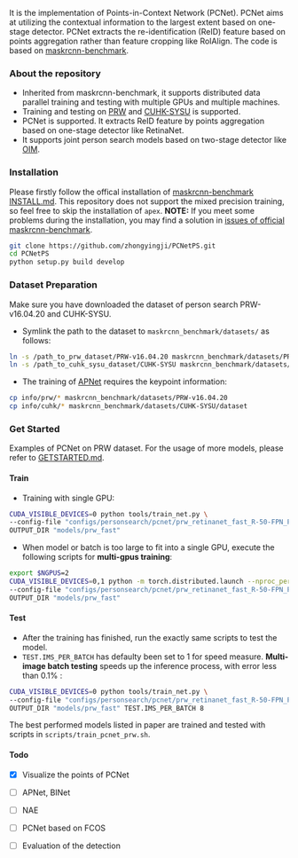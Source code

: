 
It is the implementation of Points-in-Context Network (PCNet). PCNet aims at utilizing the contextual information to the largest extent based on one-stage detector. PCNet extracts the re-identification (ReID) feature based on points aggregation rather than feature cropping like RoIAlign. The code is based on [maskrcnn-benchmark](https://github.com/facebookresearch/maskrcnn-benchmark). 

### About the repository
- Inherited from maskrcnn-benchmark, it supports distributed data parallel training and testing with multiple GPUs and multiple machines.
- Training and testing on [PRW](https://github.com/liangzheng06/PRW-baseline) and [CUHK-SYSU](http://www.ee.cuhk.edu.hk/~xgwang/PS/dataset.html) is supported.
- PCNet is supported. It extracts ReID feature by points aggregation based on one-stage detector like RetinaNet.
- It supports joint person search models based on two-stage detector like [OIM](https://openaccess.thecvf.com/content_cvpr_2017/papers/Xiao_Joint_Detection_and_CVPR_2017_paper.pdf).



### Installation
Please firstly follow the offical installation of [maskrcnn-benchmark INSTALL.md](https://github.com/facebookresearch/maskrcnn-benchmark/blob/master/INSTALL.md). This repository does not support the mixed precision training, so feel free to skip the installation of `apex`.
**NOTE:** If you meet some problems during the installation, you may find a solution in [issues of official maskrcnn-benchmark](https://github.com/facebookresearch/maskrcnn-benchmark/issues). 

````bash
git clone https://github.com/zhongyingji/PCNetPS.git
cd PCNetPS
python setup.py build develop
````

### Dataset Preparation

Make sure you have downloaded the dataset of person search PRW-v16.04.20 and CUHK-SYSU.
- Symlink the path to the dataset to `maskrcnn_benchmark/datasets/` as follows:
```bash
ln -s /path_to_prw_dataset/PRW-v16.04.20 maskrcnn_benchmark/datasets/PRW-v16.04.20
ln -s /path_to_cuhk_sysu_dataset/CUHK-SYSU maskrcnn_benchmark/datasets/CUHK-SYSU
```
- The training of [APNet](https://github.com/zhongyingji/APNet) requires the keypoint information:

````bash
cp info/prw/* maskrcnn_benchmark/datasets/PRW-v16.04.20
cp info/cuhk/* maskrcnn_benchmark/datasets/CUHK-SYSU/dataset
````

### Get Started
Examples of PCNet on PRW dataset. For the usage of more models, please refer to [GETSTARTED.md](https://github.com/zhongyingji/PCNetPS/blob/main/GETSTARTED.md).
#### Train
- Training with single GPU:
```bash
CUDA_VISIBLE_DEVICES=0 python tools/train_net.py \
--config-file "configs/personsearch/pcnet/prw_retinanet_fast_R-50-FPN_P5.yaml" \
OUTPUT_DIR "models/prw_fast"
```
- When model or batch is too large to fit into a single GPU, execute the following scripts for **multi-gpus training**:
```bash
export $NGPUS=2
CUDA_VISIBLE_DEVICES=0,1 python -m torch.distributed.launch --nproc_per_node=$NGPUS tools/train_net.py \
--config-file "configs/personsearch/pcnet/prw_retinanet_fast_R-50-FPN_P5.yaml" \
OUTPUT_DIR "models/prw_fast"
```

#### Test
- After the training has finished, run the exactly same scripts to test the model. 
- `TEST.IMS_PER_BATCH` has defaulty been set to 1 for speed measure. **Multi-image batch testing** speeds up the inference process, with error less than 0.1% :
```bash
CUDA_VISIBLE_DEVICES=0 python tools/train_net.py \
--config-file "configs/personsearch/pcnet/prw_retinanet_fast_R-50-FPN_P5.yaml" \
OUTPUT_DIR "models/prw_fast" TEST.IMS_PER_BATCH 8
```
The best performed models listed in paper are trained and tested with scripts in `scripts/train_pcnet_prw.sh`.

#### Todo
- [x] Visualize the points of PCNet
- [ ] APNet, BINet
- [ ] NAE
- [ ] PCNet based on FCOS
- [ ] Evaluation of the detection


